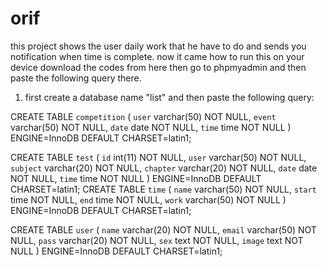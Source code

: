 # orif
this project shows the user daily work that he have to do and sends you notification when time is complete. 
now it came how to run this on your device download the codes from here then go to phpmyadmin and then paste the following query there.


1. first create a database name "list" and then paste the following query:

CREATE TABLE `competition` (
  `user` varchar(50) NOT NULL,
  `event` varchar(50) NOT NULL,
  `date` date NOT NULL,
  `time` time NOT NULL
) ENGINE=InnoDB DEFAULT CHARSET=latin1;

CREATE TABLE `test` (
  `id` int(11) NOT NULL,
  `user` varchar(50) NOT NULL,
  `subject` varchar(20) NOT NULL,
  `chapter` varchar(20) NOT NULL,
  `date` date NOT NULL,
  `time` time NOT NULL
) ENGINE=InnoDB DEFAULT CHARSET=latin1;
CREATE TABLE `time` (
  `name` varchar(50) NOT NULL,
  `start` time NOT NULL,
  `end` time NOT NULL,
  `work` varchar(50) NOT NULL
) ENGINE=InnoDB DEFAULT CHARSET=latin1;

CREATE TABLE `user` (
  `name` varchar(20) NOT NULL,
  `email` varchar(50) NOT NULL,
  `pass` varchar(20) NOT NULL,
  `sex` text NOT NULL,
  `image` text NOT NULL
) ENGINE=InnoDB DEFAULT CHARSET=latin1;

